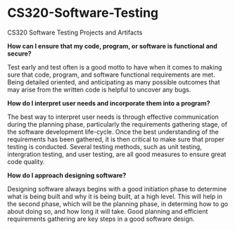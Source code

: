# CS320-Software-Testing
CS320 Software Testing Projects and Artifacts

**How can I ensure that my code, program, or software is functional and secure?**

Test early and test often is a good motto to have when it comes to making sure that code, program, and software functional requirements are met. Being detailed oriented, and anticipating as many possible outcomes that may arise from the written code is helpful to uncover any bugs.

**How do I interpret user needs and incorporate them into a program?**

The best way to interpret user needs is through effective communication during the planning phase, particularly the requirements gathering stage, of the software development life-cycle. Once the best understanding of the requirements has been gathered, it is then critical to make sure that proper testing is conducted. Several testing methods, such as unit testing, intergration testing, and user testing, are all good measures to ensure great code quality. 

**How do I approach designing software?**

Designing software always begins with a good initiation phase to determine what is being built and why it is being built, at a high level. This will help in the second phase, which will be the planning phase, in determing how to go about doing so, and how long it will take. Good planning and efficient requirements gathering are key steps in a good software design.
